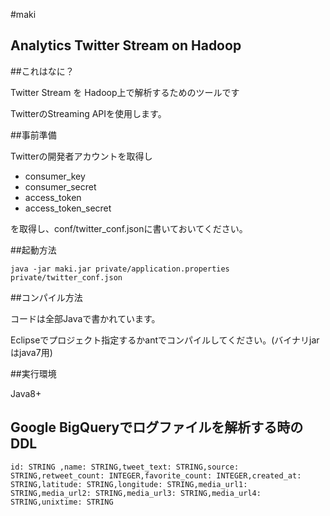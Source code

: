 #maki

## Analytics Twitter Stream on Hadoop


##これはなに？

Twitter Stream を Hadoop上で解析するためのツールです

TwitterのStreaming APIを使用します。

##事前準備

Twitterの開発者アカウントを取得し

* consumer_key
* consumer_secret
* access_token
* access_token_secret

を取得し、conf/twitter_conf.jsonに書いておいてください。


##起動方法

``java -jar maki.jar private/application.properties private/twitter_conf.json``

##コンパイル方法

コードは全部Javaで書かれています。

Eclipseでプロジェクト指定するかantでコンパイルしてください。(バイナリjarはjava7用)


##実行環境

Java8+

## Google BigQueryでログファイルを解析する時のDDL

```
id: STRING ,name: STRING,tweet_text: STRING,source: STRING,retweet_count: INTEGER,favorite_count: INTEGER,created_at: STRING,latitude: STRING,longitude: STRING,media_url1: STRING,media_url2: STRING,media_url3: STRING,media_url4: STRING,unixtime: STRING
```




